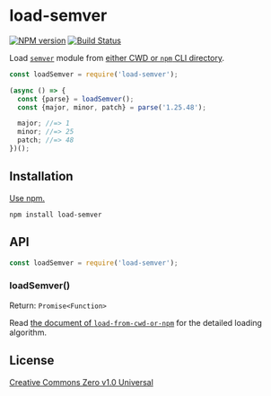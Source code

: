 # load-semver

[![NPM version](https://img.shields.io/npm/v/load-semver.svg)](https://www.npmjs.com/package/load-semver)
[![Build Status](https://travis-ci.org/shinnn/load-semver.svg?branch=master)](https://travis-ci.org/shinnn/load-semver)

Load [`semver`](https://www.npmjs.com/package/request) module from [either CWD or `npm` CLI directory](https://github.com/shinnn/load-from-cwd-or-npm).

```javascript
const loadSemver = require('load-semver');

(async () => {
  const {parse} = loadSemver();
  const {major, minor, patch} = parse('1.25.48');

  major; //=> 1
  minor; //=> 25
  patch; //=> 48
})();

```

## Installation

[Use npm.](https://docs.npmjs.com/cli/install)

```
npm install load-semver
```

## API

```javascript
const loadSemver = require('load-semver');
```

### loadSemver()

Return: `Promise<Function>`

Read [the document of `load-from-cwd-or-npm`](https://github.com/shinnn/load-from-cwd-or-npm#api) for the detailed loading algorithm.

## License

[Creative Commons Zero v1.0 Universal](https://creativecommons.org/publicdomain/zero/1.0/deed)
